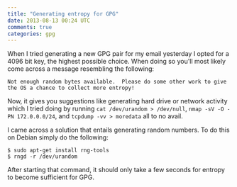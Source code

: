```yaml
---
title: "Generating entropy for GPG"
date: 2013-08-13 00:24 UTC
comments: true
categories: gpg
---
```


When I tried generating a new GPG pair for my email yesterday I opted for a 4096 bit key, the highest possible choice. When doing so you'll most likely come across a message resembling the following:

```
Not enough random bytes available.  Please do some other work to give the OS a chance to collect more entropy!
```

Now, it gives you suggestions like generating hard drive or network activity which I tried doing by running `cat /dev/urandom > /dev/null`, `nmap -sV -O -PN 172.0.0.0/24`, and `tcpdump -vv > moredata` all to no avail.

I came across a solution that entails generating random numbers. To do this on Debian simply do the following:

```
$ sudo apt-get install rng-tools
$ rngd -r /dev/urandom
```

After starting that command, it should only take a few seconds for entropy to become sufficient for GPG.


